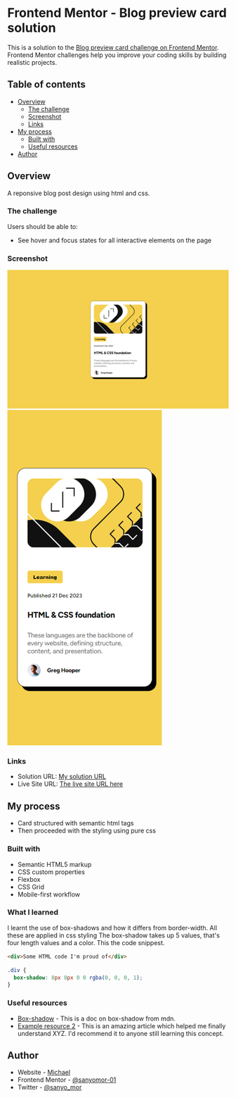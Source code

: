 # Frontend Mentor - Blog preview card solution

This is a solution to the [Blog preview card challenge on Frontend Mentor](https://www.frontendmentor.io/challenges/blog-preview-card-ckPaj01IcS). Frontend Mentor challenges help you improve your coding skills by building realistic projects. 

## Table of contents

- [Overview](#overview)
  - [The challenge](#the-challenge)
  - [Screenshot](#screenshot)
  - [Links](#links)
- [My process](#my-process)
  - [Built with](#built-with)
  - [Useful resources](#useful-resources)
- [Author](#author)



## Overview
A reponsive blog post design using html and css. 

### The challenge

Users should be able to:

- See hover and focus states for all interactive elements on the page

### Screenshot

![](./assets/images/desktop.png)
![](./assets/images/mobile.png)



### Links

- Solution URL: [My solution URL](https://your-solution-url.com)
- Live Site URL: [  The live site URL here](https://your-live-site-url.com)

## My process
- Card structured with semantic html tags
- Then proceeded with the styling using pure css


### Built with

- Semantic HTML5 markup
- CSS custom properties
- Flexbox
- CSS Grid
- Mobile-first workflow
### What I learned
I learnt the use of box-shadows and how it differs  from border-width. All these are applied in css styling
The box-shadow takes up 5 values, that's four length values and a color.
This the code snippest.

```html
<div>Some HTML code I'm proud of</div>
```
```css
.div {
  box-shadow: 8px 8px 0 0 rgba(0, 0, 0, 1);
}
```



### Useful resources

- [Box-shadow](https://developer.mozilla.org/en-US/docs/Web/CSS/box-shadowm) - This is a doc on box-shadow from mdn.
- [Example resource 2](https://www.example.com) - This is an amazing article which helped me finally understand XYZ. I'd recommend it to anyone still learning this concept.


## Author

- Website - [Michael](https://www.github.com/sanyomor-01)
- Frontend Mentor - [@sanyomor-01](https://www.frontendmentor.io/profile/sanyomor-01)
- Twitter - [@sanyo_mor](https://www.twitter.com/sanyo_mor)





